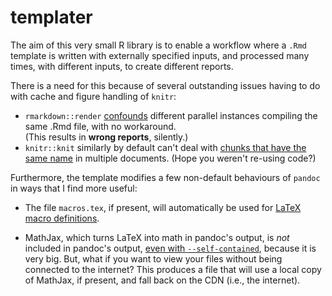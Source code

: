 templater
=========

The aim of this very small R library
is to enable a workflow where a `.Rmd` template
is written with externally specified inputs, 
and processed many times, with different inputs, to create different reports.

There is a need for this because of several outstanding issues having to do with cache and figure handling of `knitr`:

- `rmarkdown::render` [confounds](https://github.com/rstudio/rmarkdown/issues/499) different parallel instances compiling the same .Rmd file, with no workaround.  
    (This results in **wrong reports**, silently.)
- `knitr::knit` similarly by default can't deal with [chunks that have the same name](https://github.com/yihui/knitr/issues/875) in multiple documents.
    (Hope you weren't re-using code?)


Furthermore, the template modifies a few non-default behaviours of `pandoc`
in ways that I find more useful:

- The file `macros.tex`, if present, will automatically be used for [LaTeX macro definitions](https://github.com/jgm/pandoc/issues/2382).

- MathJax, which turns LaTeX into math in pandoc's output, is *not* included in pandoc's output, [even with `--self-contained`](https://github.com/jgm/pandoc/issues/682),
    because it is very big. But, what if you want to view your files without being connected to the internet?
    This produces a file that will use a local copy of MathJax, if present, and fall back on the CDN (i.e., the internet).

